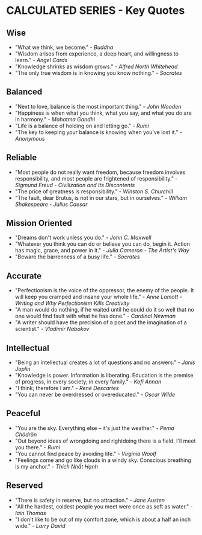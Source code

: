 # CALCULATED SERIES - Key Quotes

## Wise
- "What we think, we become." - *Buddha*
- "Wisdom arises from experience, a deep heart, and willingness to learn." - *Angel Cards*
- "Knowledge shrinks as wisdom grows." - *Alfred North Whitehead*
- "The only true wisdom is in knowing you know nothing." - *Socrates*

## Balanced
- "Next to love, balance is the most important thing." - *John Wooden*
- "Happiness is when what you think, what you say, and what you do are in harmony." - *Mahatma Gandhi*
- "Life is a balance of holding on and letting go." - *Rumi*
- "The key to keeping your balance is knowing when you've lost it." - *Anonymous*

## Reliable
- "Most people do not really want freedom, because freedom involves responsibility, and most people are frightened of responsibility." - *Sigmund Freud - Civilization and Its Discontents*
- "The price of greatness is responsibility." - *Winston S. Churchill*
- "The fault, dear Brutus, is not in our stars, but in ourselves." - *William Shakespeare - Julius Caesar*

## Mission Oriented
- "Dreams don't work unless you do." - *John C. Maxwell*
- "Whatever you think you can do or believe you can do, begin it. Action has magic, grace, and power in it." - *Julia Cameron - The Artist's Way*
- "Beware the barrenness of a busy life." - *Socrates*

## Accurate
- "Perfectionism is the voice of the oppressor, the enemy of the people. It will keep you cramped and insane your whole life." - *Anne Lamott - Writing and Why Perfectionism Kills Creativity*
- "A man would do nothing, if he waited until he could do it so well that no one would find fault with what he has done." - *Cardinal Newman*
- "A writer should have the precision of a poet and the imagination of a scientist." - *Vladimir Nabokov*

## Intellectual
- "Being an intellectual creates a lot of questions and no answers." - *Janis Joplin*
- "Knowledge is power. Information is liberating. Education is the premise of progress, in every society, in every family." - *Kofi Annan*
- "I think; therefore I am." - *René Descartes*
- "You can never be overdressed or overeducated." - *Oscar Wilde*

## Peaceful
- "You are the sky. Everything else – it's just the weather." - *Pema Chödrön*
- "Out beyond ideas of wrongdoing and rightdoing there is a field. I'll meet you there." - *Rumi*
- "You cannot find peace by avoiding life." - *Virginia Woolf*
- "Feelings come and go like clouds in a windy sky. Conscious breathing is my anchor." - *Thích Nhất Hạnh*

## Reserved
- "There is safety in reserve, but no attraction." - *Jane Austen*
- "All the hardest, coldest people you meet were once as soft as water." - *Iain Thomas*
- "I don't like to be out of my comfort zone, which is about a half an inch wide." - *Larry David*
